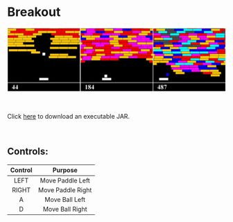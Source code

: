 # Breakout

![screenshot](screenshot.jpg)

&nbsp;

Click [here](http://carsoncraig.me/jar/Breakout.jar) to download an executable JAR.

&nbsp;

## Controls:

|Control|Purpose|
|:-:|:-:|
|LEFT | Move Paddle Left |
|RIGHT | Move Paddle Right|
|A | Move Ball Left |
|D | Move Ball Right|


